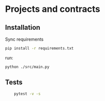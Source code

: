 # Projects and contracts


## Installation

Sync requirements 

```sh
pip install -r requirements.txt
```

run:

```sh
python ./src/main.py
```

## Tests
```sh
    pytest -v -s
```


